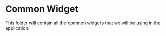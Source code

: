 # Common Widget
This folder will contain all the common widgets that we will be using in the application.

